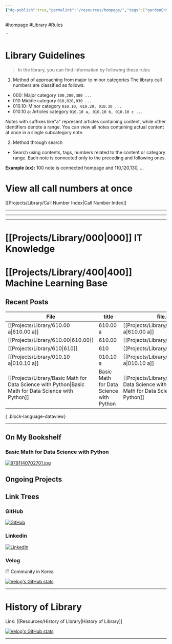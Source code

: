 ```yaml
---
{"dg-publish":true,"permalink":"/resources/hompage/","tags":["gardenEntry"],"noteIcon":"0","created":"2023-12-20T12:21:00.425+09:00","updated":"2024-01-15T09:36:13.633+09:00"}
---
```


#hompage #Library #Rules





``
# Library Guidelines

>  In the library, you can find information by following these rules

1. Method of approaching from major to minor categories
The library call numbers are classified as follows:

- 000: Major category `100,200,300 ...`
- 010 Middle category `010,020,030 ...`
- 010.10: Minor category `010.10, 010.20, 010.30 ...`
- 010.10 a: Articles category `010.10 a, 010.10 b, 010.10 c ...`
  
Notes with suffixes like"a" represent articles containing content, while other identifiers denote a range.
You can view all notes containing actual content at once in a single subcategory note.




2. Method through search
- Search using contents, tags, numbers  related to the content or category range.
Each note is connected only to the preceding and following ones.

**Example (ex):**
100 note is connected hompage and 110,120,130, ...
 

# View all call numbers at once
[[Projects/Library/Call Number Index\|Call Number Index]]

--- 
---
---

# [[Projects/Library/000\|000]] IT Knowledge
# [[Projects/Library/400\|400]] Machine Learning Base 







Recent Posts
---

| File                                                                                                     | title                                   | file.link                                                                                                |
| -------------------------------------------------------------------------------------------------------- | --------------------------------------- | -------------------------------------------------------------------------------------------------------- |
| [[Projects/Library/610.00 a\|610.00 a]]                                                               | 610.00 a                                | [[Projects/Library/610.00 a\|610.00 a]]                                                               |
| [[Projects/Library/610.00\|610.00]]                                                                   | 610.00                                  | [[Projects/Library/610.00\|610.00]]                                                                   |
| [[Projects/Library/610\|610]]                                                                         | 610                                     | [[Projects/Library/610\|610]]                                                                         |
| [[Projects/Library/010.10 a\|010.10 a]]                                                               | 010.10 a                                | [[Projects/Library/010.10 a\|010.10 a]]                                                               |
| [[Projects/Library/Basic Math for Data Science with Python\|Basic Math for Data Science with Python]] | Basic Math for Data Science with Python | [[Projects/Library/Basic Math for Data Science with Python\|Basic Math for Data Science with Python]] |

{ .block-language-dataview}




---
## On My Bookshelf

### Basic Math for Data Science with Python
[![9791140702701.jpg](/img/user/images/9791140702701.jpg)](https://www.aladin.co.kr/shop/wproduct.aspx?ItemId=309058341&start=slayer)
## Ongoing Projects

## Link Trees

### GitHub
[![GitHub](https://img.shields.io/badge/GitHub-100000?style=for-the-badge&logo=github&logoColor=white)](https://github.com/murphybread)
### Linkedin
[![LinkedIn](https://img.shields.io/badge/LinkedIn-0077B5?style=for-the-badge&logo=linkedin&logoColor=white)](https://www.linkedin.com/in/%EB%AF%BC%EC%B0%AC-%EA%B9%80-aba89a243)
### Velog
IT Community in Korea

[![Velog's GitHub stats](https://velog-readme-stats.vercel.app/api?name=murphybread)](https://github.com/murphybread/velog-readme-stats)




---
# History of Library
Link:  [[Resources/History of Library\|History of Library]]






[![Velog's GitHub stats](https://velog-readme-stats.vercel.app/api/list?name=murphybread)](https://velog.io/@muphybread)






---
